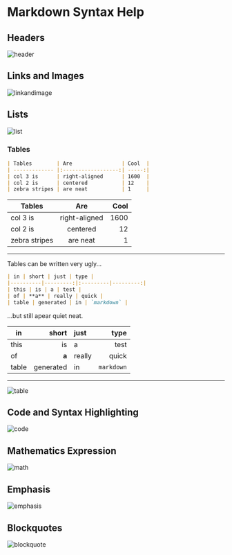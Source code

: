 # Markdown Syntax Help

## Headers

![header](./../img/mango_header.png)

## Links and Images

![linkandimage](./../img/mango_linkandimage.png)

## Lists

![list](./../img/mango_list.png)

### Tables

```markdown
| Tables        | Are                | Cool  |
| ------------- |:------------------:| -----:|
| col 3 is      | right-aligned      | 1600  |
| col 2 is      | centered           | 12    |
| zebra stripes | are neat           | 1     |
```


| Tables        | Are                | Cool  |
| ------------- |:------------------:| -----:|
| col 3 is      | right-aligned      | 1600  |
| col 2 is      | centered           | 12    |
| zebra stripes | are neat           | 1     |
  
--- 
Tables can be written very ugly...

```markdown
| in | short | just | type |
|----------|---------:|:---------|---------:|  
| this | is | a | test |
| of | **a** | really | quick |
| table | generated | in | `markdown` |
```

...but still apear quiet neat.


| in | short | just | type |  
|----------|---------:|:---------|---------:|  
| this | is | a | test |  
| of | **a** | really | quick |  
| table | generated | in | `markdown` |


---


![table](./../img/mango_table.png)


## Code and Syntax Highlighting

![code](./../img/mango_code.png)

## Mathematics Expression

![math](./../img/mango_math.png)

## Emphasis

![emphasis](./../img/mango_emphasis.png)

## Blockquotes

![blockquote](./../img/mango_blockquote.png)





        
